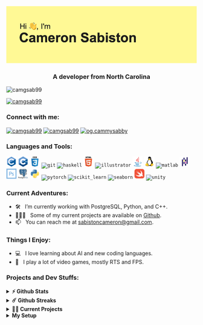 <img src="https://github.com/camgsab99/camgsab99/blob/main/header.png">

<h3 align="center">A developer from North Carolina</h3>

<p align="left"> <img src="https://komarev.com/ghpvc/?username=camgsab99&label=Profile%20views&color=0e75b6&style=flat" alt="camgsab99" /> </p>

<p align="left"> <a href="https://github.com/ryo-ma/github-profile-trophy"><img src="https://github-profile-trophy.vercel.app/?username=camgsab99" alt="camgsab99" /></a> </p>

<h3 align="left">Connect with me:</h3>
<p align="left">
<a href="https://twitter.com/camgsab99" target="blank"><img align="center" src="https://raw.githubusercontent.com/rahuldkjain/github-profile-readme-generator/master/src/images/icons/Social/twitter.svg" alt="camgsab99" height="30" width="40" /></a>
<a href="https://www.linkedin.com/in/cameron-sabiston-11753999/" target="blank"><img align="center" src="https://raw.githubusercontent.com/rahuldkjain/github-profile-readme-generator/master/src/images/icons/Social/linked-in-alt.svg" alt="camgsab99" height="30" width="40" /></a>
<a href="https://instagram.com/og.cammysabby" target="blank"><img align="center" src="https://raw.githubusercontent.com/rahuldkjain/github-profile-readme-generator/master/src/images/icons/Social/instagram.svg" alt="og.cammysabby" height="30" width="40" /></a>
</p>

### Languages and Tools:
<code><img src="https://raw.githubusercontent.com/devicons/devicon/master/icons/c/c-original.svg" alt="c" width="27" height="27"></code>
<code><img src="https://raw.githubusercontent.com/devicons/devicon/master/icons/cplusplus/cplusplus-original.svg" alt="cplusplus" width="27" height="27"></code>
<code><img src="https://raw.githubusercontent.com/devicons/devicon/master/icons/css3/css3-original-wordmark.svg" alt="css3" width="27" height="27"></code>
<code><img src="https://www.vectorlogo.zone/logos/git-scm/git-scm-icon.svg" alt="git" width="27" height="27"></code>
<code><img src="https://upload.wikimedia.org/wikipedia/commons/1/1c/Haskell-Logo.svg" alt="haskell" width="27" height="27"></code>
<code><img src="https://raw.githubusercontent.com/devicons/devicon/master/icons/html5/html5-original-wordmark.svg" alt="html5" width="27" height="27"></code>
<code><img src="https://www.vectorlogo.zone/logos/adobe_illustrator/adobe_illustrator-icon.svg" alt="illustrator" width="27" height="27"></code>
<code><img src="https://raw.githubusercontent.com/devicons/devicon/master/icons/java/java-original.svg" alt="java" width="27" height="27"></code> 
<code><img src="https://raw.githubusercontent.com/devicons/devicon/master/icons/linux/linux-original.svg" alt="linux" width="27" height="27"></code>
<code><img src="https://upload.wikimedia.org/wikipedia/commons/2/21/Matlab_Logo.png" alt="matlab" width="27" height="27"></code>
<code><img src="https://raw.githubusercontent.com/devicons/devicon/2ae2a900d2f041da66e950e4d48052658d850630/icons/pandas/pandas-original.svg" alt="pandas" width="27" height="27"></code>
<code><img src="https://raw.githubusercontent.com/devicons/devicon/master/icons/photoshop/photoshop-line.svg" alt="photoshop" width="27" height="27"></code>
<code><img src="https://raw.githubusercontent.com/devicons/devicon/master/icons/postgresql/postgresql-original-wordmark.svg" alt="postgresql" width="27" height="27"></code>
<code><img src="https://raw.githubusercontent.com/devicons/devicon/master/icons/python/python-original.svg" alt="python" width="27" height="27"></code>
<code><img src="https://www.vectorlogo.zone/logos/pytorch/pytorch-icon.svg" alt="pytorch" width="27" height="27"></code>
<code><img src="https://upload.wikimedia.org/wikipedia/commons/0/05/Scikit_learn_logo_small.svg" alt="scikit_learn" width="27" height="27"></code>
<code><img src="https://seaborn.pydata.org/_images/logo-mark-lightbg.svg" alt="seaborn" width="27" height="27"></code> 
<code><img src="https://raw.githubusercontent.com/devicons/devicon/master/icons/swift/swift-original.svg" alt="swift" width="27" height="27"></code>
<code><img src="https://www.vectorlogo.zone/logos/unity3d/unity3d-icon.svg" alt="unity" width="27" height="27"></code> 

### Current Adventures:

- 🛠 &nbsp; I’m currently working with PostgreSQL, Python, and C++.
- 👨🏻‍💻 &nbsp; Some of my current projects are available on [Github](https://github.com/camgsab99).
- 📫 &nbsp; You can reach me at sabistoncameron@gmail.com.

### Things I Enjoy:

- 💻 &nbsp; I love learning about AI and new coding languages.
- 📰 &nbsp; I play a lot of video games, mostly RTS and FPS.

### Projects and Dev Stuffs:

<details>	
  <summary><b>⚡ Github Stats</b></summary>

  <br />
  <img height="180em" src="https://github-readme-stats.vercel.app/api?username=camgsab99&show_icons=true&hide_border=true&&count_private=true&include_all_commits=true&hide_rank=true&theme=vue-dark" />
  <img height="180em" src="https://github-readme-stats.vercel.app/api/top-langs/?username=camgsab99&show_icons=true&hide_border=true&theme=vue-dark&layout=compact&langs_count=8"/>
</details>

<details>	
  <summary><b>☄️ Github Streaks</b></summary>

  <br />
  <img height="180em" src="https://github-readme-streak-stats.herokuapp.com/?user=camgsab99&hide_border=true" />
</details>

<details>
  <summary><b>🧑‍🚀 Current Projects</b></summary>

  <br />
  <table>
    <thead align="center">
      <tr border: none;>
        <td><b>💻 Projects</b></td>
        <td><b>🌟 Stars</b></td>
        <td><b>🍴 Forks</b></td>
        <td><b>🐛 Issues</b></td>
        <td><b>🔔 Pull Requests</b></td>
        <td><b>👨‍💻 Language</b></td>
      </tr>
    </thead>
    <tbody>
      <tr>
	      <td><a href="https://github.com/camgsab99/CSCI3030_Snippets"><b>Snippets</b></a></td>
        <td><img alt="Stars" src="https://img.shields.io/github/stars/camgsab99/CSCI3030_Snippets?style=flat-square&labelColor=343b41"/></td>
        <td><img alt="Forks" src="https://img.shields.io/github/forks/camgsab99/CSCI3030_Snippets?style=flat-square&labelColor=343b41"/></td>
        <td><img alt="Issues" src="https://img.shields.io/github/issues/camgsab99/CSCI3030_Snippets?style=flat-square"/></td>
        <td><img alt="Pull Requests" src="https://img.shields.io/github/issues-pr/camgsab99/CSCI3030_Snippets?style=flat-square"/></td>
        <td><img alt="Language" src="https://img.shields.io/github/languages/top/camgsab99/CSCI3030_Snippets?style=flat-square"/></td>
      </tr>
      <tr>
	      <td><a href="https://github.com/camgsab99/CSCI4120_Group15"><b>Machine Learning</b></a></td>
        <td><img alt="Stars" src="https://img.shields.io/github/stars/camgsab99/CSCI4120_Group15?style=flat-square&labelColor=343b41"/></td>
        <td><img alt="Forks" src="https://img.shields.io/github/forks/camgsab99/CSCI4120_Group15?style=flat-square&labelColor=343b41"/></td>
        <td><img alt="Issues" src="https://img.shields.io/github/issues/camgsab99/CSCI4120_Group15?style=flat-square"/></td>
        <td><img alt="Pull Requests" src="https://img.shields.io/github/issues-pr/camgsab99/CSCI4120_Group15?style=flat-square"/></td>
        <td><img alt="Language" src="https://img.shields.io/github/languages/top/camgsab99/CSCI4120_Group15?style=flat-square"/></td>
      </tr>
      <tr>
	      <td><a href="https://github.com/camgsab99/CSCI3700_Group15"><b>Databases</b></a></td>
        <td><img alt="Stars" src="https://img.shields.io/github/stars/camgsab99/CSCI3700_Group15?style=flat-square&labelColor=343b41"/></td>
        <td><img alt="Forks" src="https://img.shields.io/github/forks/camgsab99/CSCI3700_Group15?style=flat-square&labelColor=343b41"/></td>
        <td><img alt="Issues" src="https://img.shields.io/github/issues/camgsab99/CSCI3700_Group15?style=flat-square"/></td>
        <td><img alt="Pull Requests" src="https://img.shields.io/github/issues-pr/camgsab99/CSCI3700_Group15?style=flat-square"/></td>
        <td><img alt="Language" src="https://img.shields.io/github/languages/top/camgsab99/CSCI3700_Group15?style=flat-square"/></td> 
      </tr>
    </tbody>
  </table>
  <br />
</details>
 
<details>	
  <br />
  <summary><b>My Setup</b></summary>
       <ul>
  	    <li><b>OS: </b> Windows 11 | macOS Monterey 12.6</li>
       	    <li><b>Desktop: </b>
	    <ul>
       	  <li><b>CPU: </b> i5-12600K
          <li><b>GPU: </b> MSI RTX 2070 Tri Frozr
          <li><b>RAM: </b> 16GB Trident Z Royal 3600MHz
          <li><b>Case: </b> Lian Li PC-O11 White
	  <li><b>Mobo: </b> MSI PRO Z690-A
	     </ul>
       </li>
	    <li><b>Laptop: </b> MacBook Pro 14" (2021)</li>
  	    <li><b>Browser: </b> Chrome | Safari</li>
	    <li><b>Terminal: </b> Hyper</li>
	    <li><b>Zsh Shell: </b> Oh My Zsh (PowerLevel10k)</li>
	    <li><b>Code Editor: </b> VSCode | Xcode</li>
	    <br />
</details>
